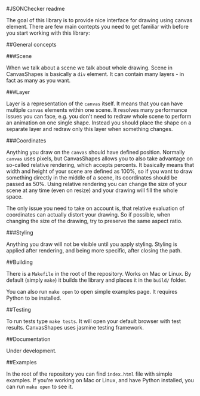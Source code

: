 #JSONChecker readme

The goal of this library is to provide nice interface for drawing using canvas element. There are few main contepts you need to get familiar with before you start working with this library:

##General concepts

###Scene

When we talk about a scene we talk about whole drawing. Scene in CanvasShapes is basically a `div` element. It can contain many layers - in fact as many as you want.

###Layer

Layer is a representation of the `canvas` itself. It means that you can have multiple `canvas` elements within one scene. It resolves many performance issues you can face, e.g. you don't need to redraw whole scene to perform an animation on one single shape. Instead you should place the shape on a separate layer and redraw only this layer when something changes.

###Coordinates

Anything you draw on the `canvas` should have defined position. Normally `canvas` uses pixels, but CanvasShapes allows you to also take advantage on so-called relative rendering, which accepts percents. It basically means that width and height of your scene are defined as 100%, so if you want to draw something directly in the middle of a scene, its coordinates should be passed as 50%. Using relative rendering you can change the size of your scene at any time (even on resize) and your drawing will fill the whole space.

The only issue you need to take on account is, that relative evaluation of coordinates can actually distort your drawing. So if possible, when changing the size of the drawing, try to preserve the same aspect ratio.

###Styling

Anything you draw will not be visible until you apply styling. Styling is applied after rendering, and being more specific, after closing the path.

##Building

There is a `Makefile` in the root of the repository. Works on Mac or Linux. By default (simply `make`) it builds the library and places it in the `build/` folder.

You can also run `make open` to open simple examples page. It requires Python to be installed.

##Testing

To run tests type `make tests`. It will open your default browser with test results. CanvasShapes uses jasmine testing framework.

##Documentation

Under development.

##Examples

In the root of the repository you can find `index.html` file with simple examples. If you're working on Mac or Linux, and have Python installed, you can run `make open` to see it.
